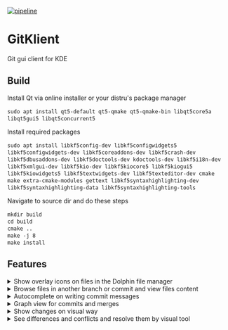 [![pipeline](https://invent.kde.org/sdk/gitklient/badges/master/pipeline.svg)](https://invent.kde.org/sdk/gitklient/-/pipelines)

# GitKlient

Git gui client for KDE

## Build

Install Qt via online installer or your distru's package manager
```
sudo apt install qt5-default qt5-qmake qt5-qmake-bin libqt5core5a libqt5gui5 libqt5concurrent5
```

Install required packages
```
sudo apt install libkf5config-dev libkf5configwidgets5 libkf5configwidgets-dev libkf5coreaddons-dev libkf5crash-dev libkf5dbusaddons-dev libkf5doctools-dev kdoctools-dev libkf5i18n-dev libkf5xmlgui-dev libkf5kio-dev libkf5kiocore5 libkf5kiogui5 libkf5kiowidgets5 libkf5textwidgets-dev libkf5texteditor-dev cmake make extra-cmake-modules gettext libkf5syntaxhighlighting-dev libkf5syntaxhighlighting-data libkf5syntaxhighlighting-tools
```

Navigate to source dir and do these steps
```
mkdir build
cd build
cmake ..
make -j 8
make install
```

## Features

<details>
    <summary>Show overlay icons on files in the Dolphin file manager</summary>
    <img src="doc/screenshots/icons.png" height="400" />
</details>

<details>
    <summary>Browse files in another branch or commit and view files content </summary>
    <img src="doc/screenshots/browse.png" height="400" />
</details>
<details>
    <summary>Autocomplete on writing commit messages</summary>
    <img src="doc/screenshots/autocomplete.png" height="400" />
</details>
<details>
    <summary>Graph view for commits and merges</summary>
    <img src="doc/screenshots/graph.png" height="400" />
</details>
<details>
    <summary>Show changes on visual way</summary>
    <img src="doc/screenshots/diff_on_changes.png" height="400" />
</details>
<details>
    <summary>See differences and conflicts and resolve them by visual tool</summary>
    <img src="doc/screenshots/merge.png" height="400" />
</details>

